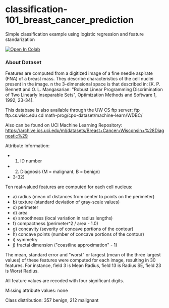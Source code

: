 # classification-101_breast_cancer_prediction
Simple classification example using logistic regression and feature standarization

[![Open In Colab](https://colab.research.google.com/assets/colab-badge.svg)](https://colab.research.google.com/github/VM-137/classification-101_breast_cancer_prediction/blob/main/breast_cancer_prediction.ipynb)

### About Dataset

Features are computed from a digitized image of a fine needle aspirate (FNA) of a breast mass. They describe characteristics of the cell nuclei present in the image.
n the 3-dimensional space is that described in: [K. P. Bennett and O. L. Mangasarian: "Robust Linear Programming Discrimination of Two Linearly Inseparable Sets", Optimization Methods and Software 1, 1992, 23-34].

This database is also available through the UW CS ftp server:
ftp ftp.cs.wisc.edu
cd math-prog/cpo-dataset/machine-learn/WDBC/

Also can be found on UCI Machine Learning Repository: https://archive.ics.uci.edu/ml/datasets/Breast+Cancer+Wisconsin+%28Diagnostic%29

Attribute Information:

* 1) ID number
* 2) Diagnosis (M = malignant, B = benign)
* 3-32)

Ten real-valued features are computed for each cell nucleus:

* a) radius (mean of distances from center to points on the perimeter)
* b) texture (standard deviation of gray-scale values)
* c) perimeter
* d) area
* e) smoothness (local variation in radius lengths)
* f) compactness (perimeter^2 / area - 1.0)
* g) concavity (severity of concave portions of the contour)
* h) concave points (number of concave portions of the contour)
* i) symmetry
* j) fractal dimension ("coastline approximation" - 1)

The mean, standard error and "worst" or largest (mean of the three
largest values) of these features were computed for each image,
resulting in 30 features. For instance, field 3 is Mean Radius, field
13 is Radius SE, field 23 is Worst Radius.

All feature values are recoded with four significant digits.

Missing attribute values: none

Class distribution: 357 benign, 212 malignant
